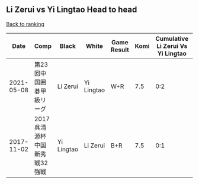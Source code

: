 ## Li Zerui vs Yi Lingtao Head to head

[Back to ranking](../../index.md)




| **Date** | **Comp** | **Black** | **White** | **Game Result** | **Komi** | **Cumulative Li Zerui Vs Yi Lingtao** | **Li Zerui Streak** | **Yi Lingtao Streak** | 
| --- | --- | --- | --- | --- | --- | --- | --- | --- |
| 2021-05-08 | 第23回中国囲碁甲級リーグ | Li Zerui | Yi Lingtao | W+R | 7.5 | 0:2 | 0 | 2 | 
| 2017-11-02 | 2017呉清源杯中国新秀戦32強戦 | Yi Lingtao | Li Zerui | B+R | 7.5 | 0:1 | 0 | 1 |




